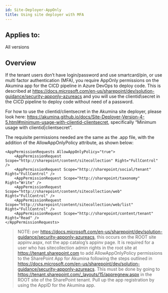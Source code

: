 ```yaml
---
id: Site-Deployer-AppOnly
title: Using site deployer with MFA
---
```


## Applies to:
All versions

## Overview

If the tenant users don’t have login/password and use smartcard/pin, or use multi factor authentication (MFA), you require AppOnly permissions on the Akumina app for the CICD pipeline in Azure DevOps to deploy code. This is described at https://docs.microsoft.com/en-us/sharepoint/dev/solution-guidance/security-apponly-azureacs and you will use the clientid\secret in the CICD pipeline to deploy code without need of a password.
 
For how to use the clientid/clientsecret in the Akumina site deployer, please look here: https://akumina.github.io/docs/Site-Deployer-Version-4-5.html#minimum-usage-with-clientid-clientsecret, specifically “Minimum usage with clientid|clientsecret”.
 
The requisite permissions needed are the same as the .app file, with the addition of the AllowAppOnlyPolicy attribute, as shown below:
 
    <AppPermissionRequests AllowAppOnlyPolicy="true">
        <AppPermissionRequest Scope="http://sharepoint/content/sitecollection" Right="FullControl" />
        <AppPermissionRequest Scope="http://sharepoint/social/tenant" Right="FullControl" />
        <AppPermissionRequest Scope="http://sharepoint/taxonomy" Right="Write" />
        <AppPermissionRequest Scope="http://sharepoint/content/sitecollection/web" Right="FullControl" />
        <AppPermissionRequest Scope="http://sharepoint/content/sitecollection/web/list" Right="FullControl" />
        <AppPermissionRequest Scope="http://sharepoint/content/tenant" Right="Read" /> 
    </AppPermissionRequests>

> NOTE: per https://docs.microsoft.com/en-us/sharepoint/dev/solution-guidance/security-apponly-azureacs, this occurs on the ROOT site appinv.aspx, not the app catalog’s appinv page. It is required for a user who has sitecollection admin rights in the root site at https://tenant.sharepoint.com to add AllowAppOnlyPolicy permissions to the SharePoint App for Akumina following the steps outlined in https://docs.microsoft.com/en-us/sharepoint/dev/solution-guidance/security-apponly-azureacs. This must be done by going to https://tenant.sharepoint.com/_layouts/15/appregnew.aspx in the ROOT site of the SharePoint tenant. Pull up the app registration by using the AppID for the Akumina app.
